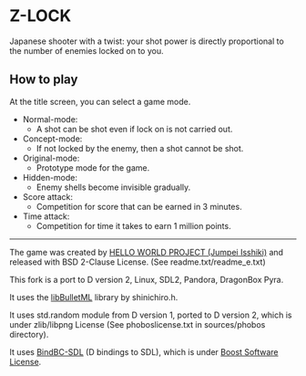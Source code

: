 # Z-LOCK

Japanese shooter with a twist: your shot power is directly proportional to the number of enemies locked on to you.

## How to play

At the title screen, you can select a game mode.

- Normal-mode:
  - A shot can be shot even if lock on is not carried out.
- Concept-mode:
  - If not locked by the enemy, then a shot cannot be shot.
- Original-mode:
  - Prototype mode for the game.
- Hidden-mode:
  - Enemy shells become invisible gradually.
- Score attack:
  - Competition for score that can be earned in 3 minutes.
- Time attack:
  - Competition for time it takes to earn 1 million points.

<hr/>

The game was created by [HELLO WORLD PROJECT (Jumpei Isshiki)](https://web.archive.org/web/20170507115557/http://isk8086.my.coocan.jp/prog_win_d.html "HELLO WORLD PROJECT (Jumpei Isshiki)") and released with BSD 2-Clause License. (See readme.txt/readme_e.txt)

This fork is a port to D version 2, Linux, SDL2, Pandora, DragonBox Pyra.

It uses the [libBulletML](https://shinh.skr.jp/libbulletml/index_en.html "libBulletML") library by shinichiro.h.

It uses std.random module from D version 1, ported to D version 2, which is under zlib/libpng License (See phoboslicense.txt in sources/phobos directory).

It uses [BindBC-SDL](https://github.com/BindBC/bindbc-sdl "BindBC-SDL") (D bindings to SDL), which is under [Boost Software License](https://www.boost.org/LICENSE_1_0.txt "Boost Software License").
